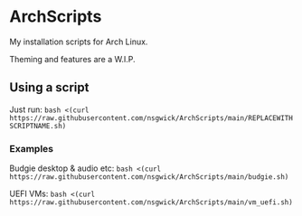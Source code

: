 # ArchScripts
My installation scripts for Arch Linux.

Theming and features are a W.I.P.

## Using a script
Just run: `bash <(curl https://raw.githubusercontent.com/nsgwick/ArchScripts/main/REPLACEWITHSCRIPTNAME.sh)`
### Examples
Budgie desktop & audio etc: `bash <(curl https://raw.githubusercontent.com/nsgwick/ArchScripts/main/budgie.sh)`

UEFI VMs: `bash <(curl https://raw.githubusercontent.com/nsgwick/ArchScripts/main/vm_uefi.sh)`

